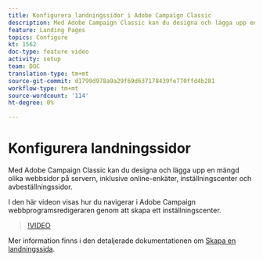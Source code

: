 ```yaml
---
title: Konfigurera landningssidor i Adobe Campaign Classic
description: Med Adobe Campaign Classic kan du designa och lägga upp en mängd olika webbsidor på servern, inklusive online-enkäter, inställningscenter och avbeställningssidor. I den här videon visas hur du navigerar i Adobe Campaign webbprogramsredigeraren genom att skapa ett inställningscenter.
feature: Landing Pages
topics: Configure
kt: 1562
doc-type: feature video
activity: setup
team: DOC
translation-type: tm+mt
source-git-commit: d1799d978a9a29f69d637178439fe770ffd4b281
workflow-type: tm+mt
source-wordcount: '114'
ht-degree: 0%

---
```



# Konfigurera landningssidor

Med Adobe Campaign Classic kan du designa och lägga upp en mängd olika webbsidor på servern, inklusive online-enkäter, inställningscenter och avbeställningssidor.

I den här videon visas hur du navigerar i Adobe Campaign webbprogramsredigeraren genom att skapa ett inställningscenter.

>[!VIDEO](https://video.tv.adobe.com/v/25041?quality=12)

Mer information finns i den detaljerade dokumentationen om [Skapa en landningssida](https://docs.adobe.com/content/help/en/campaign-classic/using/designing-content/editing-html-content/creating-a-landing-page.html).
